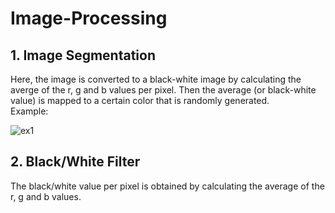 # Image-Processing


## 1. Image Segmentation
Here, the image is converted to a black-white image by calculating the averge of the r, g and b values per pixel.
Then the average (or black-white value) is mapped to a certain color that is randomly generated.
<br>
Example: <br>

![ex1](https://github.com/moritzmitterdorfer/Image-Processing/blob/master/ex1.png)

## 2. Black/White Filter
The black/white value per pixel is obtained by calculating the average of the r, g and b values.
